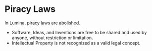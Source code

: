 # Piracy Laws

In Lumina, piracy laws are abolished.
- Software, Ideas, and Inventions are free to be shared and used by anyone, without restriction or limitation.
- Intellectual Property is not recognized as a valid legal concept.